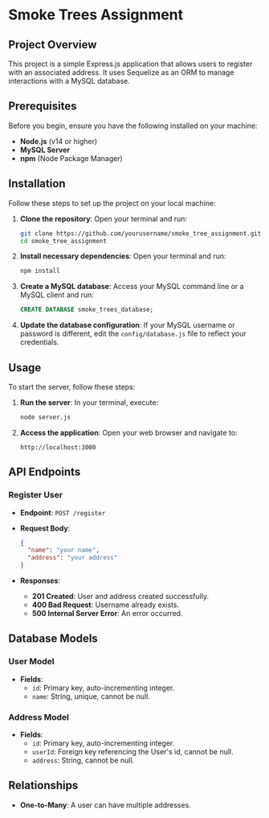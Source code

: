 
# Smoke Trees Assignment

## Project Overview
This project is a simple Express.js application that allows users to register with an associated address. It uses Sequelize as an ORM to manage interactions with a MySQL database.

## Prerequisites
Before you begin, ensure you have the following installed on your machine:
- **Node.js** (v14 or higher)
- **MySQL Server**
- **npm** (Node Package Manager)

## Installation
Follow these steps to set up the project on your local machine:

1. **Clone the repository**:
   Open your terminal and run:
   ```bash
   git clone https://github.com/yourusername/smoke_tree_assignment.git
   cd smoke_tree_assignment
   ```

2. **Install necessary dependencies**:
   Open your terminal and run:
   ```bash
   npm install
   ```

3. **Create a MySQL database**:
   Access your MySQL command line or a MySQL client and run:
   ```sql
   CREATE DATABASE smoke_trees_database;
   ```

4. **Update the database configuration**:
   If your MySQL username or password is different, edit the `config/database.js` file to reflect your credentials.

## Usage
To start the server, follow these steps:

1. **Run the server**: In your terminal, execute:
   ```bash
   node server.js
   ```

2. **Access the application**:
   Open your web browser and navigate to:
   ```plaintext
   http://localhost:3000
   ```

## API Endpoints

### Register User
- **Endpoint**: `POST /register`
- **Request Body**:
  ```json
  {
    "name": "your name",
    "address": "your address"
  }
  ```

- **Responses**:
  - **201 Created**: User and address created successfully.
  - **400 Bad Request**: Username already exists.
  - **500 Internal Server Error**: An error occurred.

## Database Models

### User Model
- **Fields**:
  - `id`: Primary key, auto-incrementing integer.
  - `name`: String, unique, cannot be null.

### Address Model
- **Fields**:
  - `id`: Primary key, auto-incrementing integer.
  - `userId`: Foreign key referencing the User's id, cannot be null.
  - `address`: String, cannot be null.

## Relationships
- **One-to-Many**: A user can have multiple addresses.
